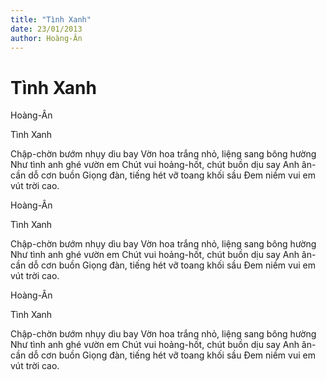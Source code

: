```yaml
---
title: "Tình Xanh"
date: 23/01/2013
author: Hoàng-Ân
---
```


# Tình Xanh

Hoàng-Ân

Tình Xanh


Chập-chờn bướm nhụy dìu bay
Vờn hoa trắng nhỏ, liệng sang bông hường
Như tình anh ghé vườn em
Chút vui hoảng-hốt, chút buồn dịu say
Anh ân-cần dỗ cơn buồn
Giọng đàn, tiếng hét vỡ toang khối sầu
Đem niềm vui em vút trời cao.

Hoàng-Ân

Tình Xanh


Chập-chờn bướm nhụy dìu bay
Vờn hoa trắng nhỏ, liệng sang bông hường
Như tình anh ghé vườn em
Chút vui hoảng-hốt, chút buồn dịu say
Anh ân-cần dỗ cơn buồn
Giọng đàn, tiếng hét vỡ toang khối sầu
Đem niềm vui em vút trời cao.

Hoàng-Ân

Tình Xanh


Chập-chờn bướm nhụy dìu bay
Vờn hoa trắng nhỏ, liệng sang bông hường
Như tình anh ghé vườn em
Chút vui hoảng-hốt, chút buồn dịu say
Anh ân-cần dỗ cơn buồn
Giọng đàn, tiếng hét vỡ toang khối sầu
Đem niềm vui em vút trời cao.
